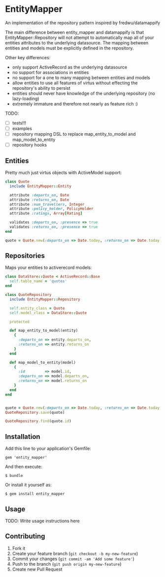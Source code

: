 # EntityMapper

An implementation of the repository pattern inspired by fredwu/datamappify

The main difference between entity_mapper and datamappify is that EntityMapper::Repository will not attempt to automatically map all of your entities attributes to the underlying datasource. The mapping between entities and models must be explicitly defined in the repository.

Other key differences:
* only support ActiveRecord as the underlying datasource
* no support for associations in entities
* no support for a one to many mapping between entities and models
* allow entities to use all features of virtus without effecting the repository's ability to persist
* entities should never have knowledge of the underlying repository (no lazy-loading)
* extremely immature and therefore not nearly as feature rich :)

TODO:
- [ ] tests!!!
- [ ] examples
- [ ] repository mapping DSL to replace map_entity_to_model and map_model_to_entity
- [ ] repository hooks

## Entities

Pretty much just virtus objects with ActiveModel support:

```ruby
class Quote
  include EntityMapper::Entity

  attribute :departs_on, Date
  attribute :returns_on, Date
  attribute :num_travellers, Integer
  attribute :policy_holder, PolicyHolder
  attribute :ratings, Array[Rating]

  validates :departs_on, :presence => true
  validates :returns_on, :presence => true
end

quote = Quote.new(:departs_on => Date.today, :returns_on => Date.today + 7)
```

## Repositories

Maps your entities to activerecord models:

```ruby
class DataStore::Quote < ActiveRecord::Base
  self.table_name = 'quotes'
end

class QuoteRepository
  include EntityMapper::Repository

  self.entity_class = Quote
  self.model_class = DataStore::Quote

  protected

  def map_entity_to_model(entity)
    {
      :departs_on => entity.departs_on,
      :returns_on => entity.returns_on
    }
  end

  def map_model_to_entity(model)
    {
      :id         => model.id,
      :departs_on => model.departs_on,
      :returns_on => model.returns_on
    }
  end
end


quote = Quote.new(:departs_on => Date.today, :returns_on => Date.today + 7)
QuoteRepository.save(quote)

QuoteRepository.find(quote.id)
```


## Installation

Add this line to your application's Gemfile:

    gem 'entity_mapper'

And then execute:

    $ bundle

Or install it yourself as:

    $ gem install entity_mapper

## Usage

TODO: Write usage instructions here

## Contributing

1. Fork it
2. Create your feature branch (`git checkout -b my-new-feature`)
3. Commit your changes (`git commit -am 'Add some feature'`)
4. Push to the branch (`git push origin my-new-feature`)
5. Create new Pull Request
